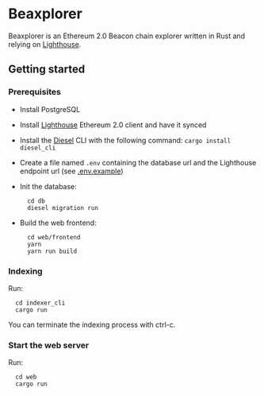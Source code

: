 # Beaxplorer

Beaxplorer is an Ethereum 2.0 Beacon chain explorer written in Rust and
relying on [Lighthouse](https://lighthouse.sigmaprime.io/).

## Getting started

### Prerequisites

- Install PostgreSQL

- Install [Lighthouse](https://lighthouse.sigmaprime.io/) Ethereum 2.0 client
  and have it synced

- Install the [Diesel](https://diesel.rs/) CLI with the following command:
  `cargo install diesel_cli`

- Create a file named `.env` containing the database url and the Lighthouse
  endpoint url (see [.env.example](./.env.example))

- Init the database:

  ```
    cd db
    diesel migration run
  ```

- Build the web frontend:
  ```
    cd web/frontend
    yarn
    yarn run build
  ```

### Indexing

Run:

```
  cd indexer_cli
  cargo run
```

You can terminate the indexing process with ctrl-c.

### Start the web server

Run:

```
  cd web
  cargo run
```
